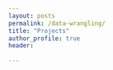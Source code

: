 ```yaml
---
layout: posts
permalink: /data-wrangling/
title: "Projects"
author_profile: true
header:
  
---
```


